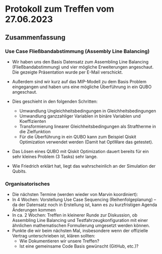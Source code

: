 # Protokoll zum Treffen vom 27.06.2023

## Zusammenfassung
 

### Use Case Fließbandabstimmung (Assembly Line Balancing)
- Wir haben uns den Basis Datensatz zum Assembling Line Balancing (Fließbandabstimmung) und vier mögliche Erweiterungen angeschaut.
Die gezeigte Präsentation wurde per E-Mail verschickt.
 
- Außerdem sind wir kurz auf das MIP-Modell zu dem Basis Problem eingegangen und haben uns eine mögliche Überführung in ein QUBO angeschaut.
- Dies geschieht in den folgenden Schritten:
  - Umwandlung Ungleichheitsbedingungen in Gleichheitsbedingungen
  - Umwandlung ganzzahliger Variablen in binäre Variablen und Koeffizienten
  - Transformierung linearer Gleichheitsbedingungen als Straftherme in die Zielfunktion
  - Für die Überführung in ein QUBO kann zum Beispiel Qiskit Optimization verwendet werden (Damit hat OptWare das getestet).
 
- Das Lösen eines QUBO mit Qiskit Optimization dauert bereits für ein sehr kleines Problem (3 Tasks) sehr lange.
- Wie Friedrich erklärt hat, liegt das wahrscheinlich an der Simulation der Qubits.
 
### Organisatorisches
- Die nächsten Termine (werden wieder von Marvin koordiniert):
- In 4 Wochen: Vorstellung Use Case Sequencing (Reihenfolgeplanung) – da der Datensatz noch in Erstellung ist, kann es zu kurzfristigen Agenda Änderungen kommen
- In ca. 2 Wochen: Treffen in kleinerer Runde zur Diskussion, ob Assembling Line Balancing und Testfahrzeugkonfiguration mit einer ähnlichen mathematischen Formulierung umgesetzt werden können.
- Punkte die wir beim nächsten Mal, insbesondere wenn der offizielle Vertrag unterschrieben ist, klären sollten:
  - Wie Dokumentieren wir unsere Treffen?
  - Ist eine gemeinsame Code Basis gewünscht (GitHub, etc.)?